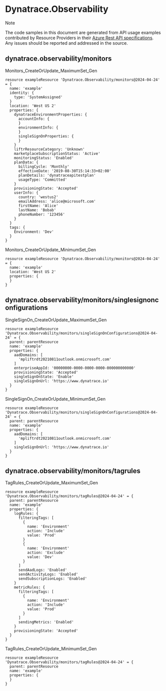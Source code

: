 # Dynatrace.Observability
  
> [!NOTE]
> The code samples in this document are generated from API usage examples contributed by Resource Providers in their [Azure Rest API specifications](https://github.com/Azure/azure-rest-api-specs). Any issues should be reported and addressed in the source.


## dynatrace.observability/monitors

Monitors_CreateOrUpdate_MaximumSet_Gen
```bicep
resource exampleResource 'Dynatrace.Observability/monitors@2024-04-24' = {
  name: 'example'
  identity: {
    type: 'SystemAssigned'
  }
  location: 'West US 2'
  properties: {
    dynatraceEnvironmentProperties: {
      accountInfo: {
      }
      environmentInfo: {
      }
      singleSignOnProperties: {
      }
    }
    liftrResourceCategory: 'Unknown'
    marketplaceSubscriptionStatus: 'Active'
    monitoringStatus: 'Enabled'
    planData: {
      billingCycle: 'Monthly'
      effectiveDate: '2019-08-30T15:14:33+02:00'
      planDetails: 'dynatraceapitestplan'
      usageType: 'Committed'
    }
    provisioningState: 'Accepted'
    userInfo: {
      country: 'westus2'
      emailAddress: 'alice@microsoft.com'
      firstName: 'Alice'
      lastName: 'Bobab'
      phoneNumber: '123456'
    }
  }
  tags: {
    Environment: 'Dev'
  }
}
```

Monitors_CreateOrUpdate_MinimumSet_Gen
```bicep
resource exampleResource 'Dynatrace.Observability/monitors@2024-04-24' = {
  name: 'example'
  location: 'West US 2'
  properties: {
  }
}
```

## dynatrace.observability/monitors/singlesignonconfigurations

SingleSignOn_CreateOrUpdate_MaximumSet_Gen
```bicep
resource exampleResource 'Dynatrace.Observability/monitors/singleSignOnConfigurations@2024-04-24' = {
  parent: parentResource 
  name: 'example'
  properties: {
    aadDomains: [
      'mpliftrdt20210811outlook.onmicrosoft.com'
    ]
    enterpriseAppId: '00000000-0000-0000-0000-000000000000'
    provisioningState: 'Accepted'
    singleSignOnState: 'Enable'
    singleSignOnUrl: 'https://www.dynatrace.io'
  }
}
```

SingleSignOn_CreateOrUpdate_MinimumSet_Gen
```bicep
resource exampleResource 'Dynatrace.Observability/monitors/singleSignOnConfigurations@2024-04-24' = {
  parent: parentResource 
  name: 'example'
  properties: {
    aadDomains: [
      'mpliftrdt20210811outlook.onmicrosoft.com'
    ]
    singleSignOnUrl: 'https://www.dynatrace.io'
  }
}
```

## dynatrace.observability/monitors/tagrules

TagRules_CreateOrUpdate_MaximumSet_Gen
```bicep
resource exampleResource 'Dynatrace.Observability/monitors/tagRules@2024-04-24' = {
  parent: parentResource 
  name: 'example'
  properties: {
    logRules: {
      filteringTags: [
        {
          name: 'Environment'
          action: 'Include'
          value: 'Prod'
        }
        {
          name: 'Environment'
          action: 'Exclude'
          value: 'Dev'
        }
      ]
      sendAadLogs: 'Enabled'
      sendActivityLogs: 'Enabled'
      sendSubscriptionLogs: 'Enabled'
    }
    metricRules: {
      filteringTags: [
        {
          name: 'Environment'
          action: 'Include'
          value: 'Prod'
        }
      ]
      sendingMetrics: 'Enabled'
    }
    provisioningState: 'Accepted'
  }
}
```

TagRules_CreateOrUpdate_MinimumSet_Gen
```bicep
resource exampleResource 'Dynatrace.Observability/monitors/tagRules@2024-04-24' = {
  parent: parentResource 
  name: 'example'
  properties: {
  }
}
```
